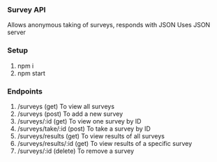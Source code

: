 ### Survey API
Allows anonymous taking of surveys, responds with JSON
Uses JSON server

### Setup
1) npm i
2) npm start

### Endpoints
1) /surveys (get) To view all surveys
2) /surveys (post) To add a new survey
3) /surveys/:id (get) To view one survey by ID
4) /surveys/take/:id (post) To take a survey by ID
5) /surveys/results (get) To view results of all surveys
6) /surveys/results/:id (get) To view results of a specific survey
7) /surveys/:id (delete) To remove a survey